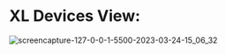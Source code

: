 # XL Devices View:
![screencapture-127-0-0-1-5500-2023-03-24-15_06_32](https://user-images.githubusercontent.com/76084810/227492080-72b4efee-3655-4acb-87df-6df89681c369.png)
